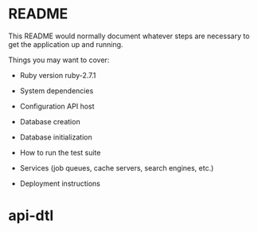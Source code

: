 # README

This README would normally document whatever steps are necessary to get the
application up and running.

Things you may want to cover:

* Ruby version
ruby-2.7.1

* System dependencies

* Configuration
    API host 

* Database creation

* Database initialization

* How to run the test suite

* Services (job queues, cache servers, search engines, etc.)

* Deployment instructions


# api-dtl
